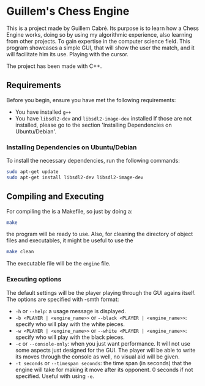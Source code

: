 # Guillem's Chess Engine

This is a project made by Guillem Cabré. Its purpose is to learn how a Chess Engine works, doing so by using my algorithmic experience, also learning from other projects. To gain expertise in the computer science field.
This program showcases a simple GUI, that will show the user the match, and it will facilitate him its use. Playing with the cursor.

The project has been made with C++.

## Requirements

Before you begin, ensure you have met the following requirements:
* You have installed `g++`
* You have `libsdl2-dev` and `libsdl2-image-dev` installed
If those are not installed, please go to the section 'Installing Dependencies on Ubuntu/Debian'.

### Installing Dependencies on Ubuntu/Debian

To install the necessary dependencies, run the following commands:

```sh
sudo apt-get update
sudo apt-get install libsdl2-dev libsdl2-image-dev
```

## Compiling and Executing

For compiling the is a Makefile, so just by doing a:
```sh
make
```
the program will be ready to use.
Also, for cleaning the directory of object files and executables, it might be useful to use the
```sh
make clean
```

The executable file will be the `engine` file.

### Executing options

The default settings will be the player playing through the GUI agains itself.
The options are specified with -smth format:
* `-h` or `--help`: a usage message is displayed.
* `-b <PLAYER | <engine_name>>` or `--black <PLAYER | <engine_name>>`: specify who will play with the white pieces.
* `-w <PLAYER | <engine_name>>` or `--white <PLAYER | <engine_name>>`: specify who will play with the black pieces.
* `-c` or `--console-only`: when you just want performance. It will not use some aspects just designed for the GUI. The player will be able to write its moves through the console as well, no visual aid will be given.
* `-t seconds` or `--timespan seconds`: the time span (in seconds) that the engine will take for making it move after its opponent. 0 seconds if not specified. Useful with using `-e`.

